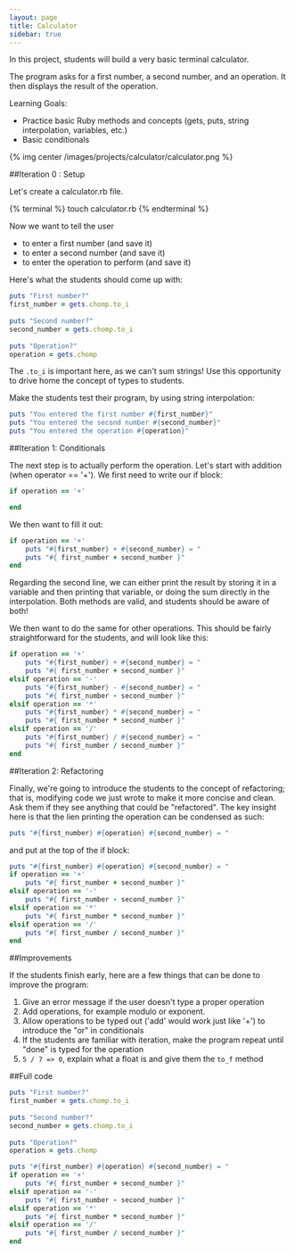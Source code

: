 ```yaml
---
layout: page
title: Calculator
sidebar: true
---
```


In this project, students will build a very basic terminal calculator.

The program asks for a first number, a second number, and an operation. It then displays the result of the operation.

Learning Goals:

* Practice basic Ruby methods and concepts (gets, puts, string interpolation, variables, etc.)
* Basic conditionals

{% img center /images/projects/calculator/calculator.png %}

##Iteration 0 : Setup

Let's create a calculator.rb file.

{% terminal %}
touch calculator.rb
{% endterminal %}

Now we want to tell the user

* to enter a first number (and save it)
* to enter a second number (and save it)
* to enter the operation to perform (and save it)

Here's what the students should come up with:

```ruby
puts "First number?"
first_number = gets.chomp.to_i
 
puts "Second number?"
second_number = gets.chomp.to_i
 
puts "Operation?"
operation = gets.chomp
```

The `.to_i` is important here, as we can't sum strings! Use this opportunity to drive home the concept of types to students.

Make the students test their program, by using string interpolation:

```ruby
puts "You entered the first number #{first_number}"
puts "You entered the second number #{second_number}"
puts "You entered the operation #{operation}"
```

##Iteration 1: Conditionals

The next step is to actually perform the operation. Let's start with addition (when operator == '+'). We first need to write our if block:

```ruby
if operation == '+'

end
```

We then want to fill it out:

```ruby
if operation == '+'
    puts "#{first_number} + #{second_number} = "
    puts "#{ first_number + second_number }"
end
```

Regarding the second line, we can either print the result by storing it in a variable and then printing that variable, or doing the sum directly in the interpolation. Both methods are valid, and students should be aware of both!

We then want to do the same for other operations. This should be fairly straightforward for the students, and will look like this:

```ruby
if operation == '+'
    puts "#{first_number} + #{second_number} = "
    puts "#{ first_number + second_number }"
elsif operation == '-'
    puts "#{first_number} - #{second_number} = "
    puts "#{ first_number - second_number }"
elsif operation == '*'
    puts "#{first_number} * #{second_number} = "
    puts "#{ first_number * second_number }"
elsif operation == '/'
    puts "#{first_number} / #{second_number} = "
    puts "#{ first_number / second_number }"
end
```

##Iteration 2: Refactoring

Finally, we're going to introduce the students to the concept of refactoring; that is, modifying code we just wrote to make it more concise and clean. Ask them if they see anything that could be "refactored". The key insight here is that the lien printing the operation can be condensed as such:

```ruby
puts "#{first_number} #{operation} #{second_number} = "
```

and put at the top of the if block:

```ruby
puts "#{first_number} #{operation} #{second_number} = "
if operation == '+'
    puts "#{ first_number + second_number }"
elsif operation == '-'
    puts "#{ first_number - second_number }"
elsif operation == '*'
    puts "#{ first_number * second_number }"
elsif operation == '/'
    puts "#{ first_number / second_number }"
end
```

##Improvements

If the students finish early, here are a few things that can be done to improve the program:

1. Give an error message if the user doesn't type a proper operation
2. Add operations, for example modulo or exponent.
3. Allow operations to be typed out ('add' would work just like '+') to introduce the "or" in conditionals
4. If the students are familiar with iteration, make the program repeat until "done" is typed for the operation 
5. `5 / 7 => 0`, explain what a float is and give them the `to_f` method

##Full code

```ruby
puts "First number?"
first_number = gets.chomp.to_i
 
puts "Second number?"
second_number = gets.chomp.to_i
 
puts "Operation?"
operation = gets.chomp

puts "#{first_number} #{operation} #{second_number} = "
if operation == '+'
    puts "#{ first_number + second_number }"
elsif operation == '-'
    puts "#{ first_number - second_number }"
elsif operation == '*'
    puts "#{ first_number * second_number }"
elsif operation == '/'
    puts "#{ first_number / second_number }"
end
```
